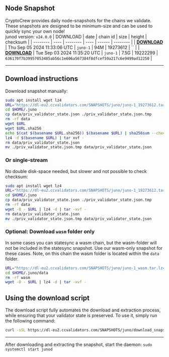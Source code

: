 ## Node Snapshot
CryptoCrew provides daily node-snapshots for the chains we validate. These snapshots are designed to be minimum-size and can be used to quickly sync your own node!  
junod version: `v24.0.0`
| DOWNLOAD | date | chain id | size | height | checksum |
| -------- | ---- | -------- | ---- | ------ | -------- |
| **[DOWNLOAD](https://dl-eu2.ccvalidators.com/SNAPSHOTS/juno/juno-1_19273612.tar.lz4)** | Thu Sep 05 2024 11:33:06 UTC | `juno-1` | 94M | 19273612 | `` |
| **[DOWNLOAD](https://dl-eu2.ccvalidators.com/SNAPSHOTS/juno/juno-1_19222299.tar.lz4)** | Tue Sep 03 2024 11:35:20 UTC | `juno-1` | 7.5G | 19222299 | `636170f7b39957053485ab56c1e606a567384f8dfcef59a217c6e9499ad12250` |

---

## Download instructions
Download snapshot manually:
```sh
sudo apt install wget lz4
URL="https://dl-eu2.ccvalidators.com/SNAPSHOTS/juno/juno-1_19273612.tar.lz4"
cd $HOME/.juno
cp data/priv_validator_state.json ./priv_validator_state.json.tmp
rm -rf data
wget $URL
wget $URL.sha256
echo $(cat $(basename $URL.sha256)) $(basename $URL) | sha256sum --check
lz4 -d $(basename $URL) | tar xvf -
rm data/priv_validator_state.json
mv ./priv_validator_state.json.tmp data/priv_validator_state.json
```

### Or single-stream
No double disk-space needed, but slower and not possible to check checksum:
```sh
sudo apt install wget lz4
URL="https://dl-eu2.ccvalidators.com/SNAPSHOTS/juno/juno-1_19273612.tar.lz4"
cd $HOME/.juno
cp data/priv_validator_state.json ./priv_validator_state.json.tmp
rm -rf data
wget -O - $URL | lz4 -d | tar -xvf -
rm data/priv_validator_state.json
mv ./priv_validator_state.json.tmp data/priv_validator_state.json
```


### Optional: Download `wasm` folder only
In some cases you can statesync a wasm chain, but the wasm-folder will not be included in the statesync snapshot. Use our wasm-only snapshot for these cases. Note, on this chain the wasm folder is located within the `data` folder.
```sh
URL="https://dl-eu2.ccvalidators.com/SNAPSHOTS/juno/juno-1_wasm.tar.lz4"
cd $HOME/.juno/data
rm -rf wasm
wget -O - $URL | lz4 -d | tar -xvf -
```


## Using the download script

The download script fully automates the download and extraction process, while ensuring that your validator state is preserved. To use it, simply run the following command:
```sh
curl -sSL https://dl-eu2.ccvalidators.com/SNAPSHOTS/juno/download_snapshot.sh | bash
```
---

After downloading and extracting the snapshot, start the daemon: `sudo systemctl start junod`

